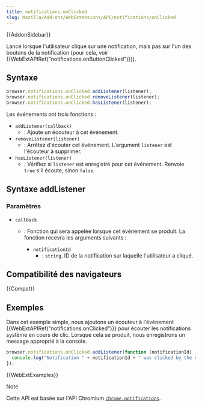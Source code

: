 ```yaml
---
title: notifications.onClicked
slug: Mozilla/Add-ons/WebExtensions/API/notifications/onClicked
---
```


{{AddonSidebar}}

Lancé lorsque l'utilisateur clique sur une notification, mais pas sur l'un des boutons de la notification (pour cela, voir {{WebExtAPIRef("notifications.onButtonClicked")}}).

## Syntaxe

```js
browser.notifications.onClicked.addListener(listener);
browser.notifications.onClicked.removeListener(listener);
browser.notifications.onClicked.hasListener(listener);
```

Les événements ont trois fonctions :

- `addListener(callback)`
  - : Ajoute un écouteur à cet événement.
- `removeListener(listener)`
  - : Arrêtez d'écouter cet événement. L'argument `listener` est l'écouteur à supprimer.
- `hasListener(listener)`
  - : Vérifiez si `listener` est enregistré pour cet événement. Renvoie `true` s'il écoute, sinon `false`.

## Syntaxe addListener

### Paramètres

- `callback`

  - : Fonction qui sera appelée lorsque cet événement se produit. La fonction recevra les arguments suivants :

    - `notificationId`
      - : `string`. ID de la notification sur laquelle l'utilisateur a cliqué.

## Compatibilité des navigateurs

{{Compat}}

## Exemples

Dans cet exemple simple, nous ajoutons un écouteur à l'événement {{WebExtAPIRef("notifications.onClicked")}} pour écouter les notifications système en cours de clic. Lorsque cela se produit, nous enregistrons un message approprié à la console.

```js
browser.notifications.onClicked.addListener(function (notificationId) {
  console.log("Notification " + notificationId + " was clicked by the user");
});
```

{{WebExtExamples}}

> [!NOTE]
>
> Cette API est basée sur l'API Chromium [`chrome.notifications`](https://developer.chrome.com/docs/extensions/reference/api/notifications).
